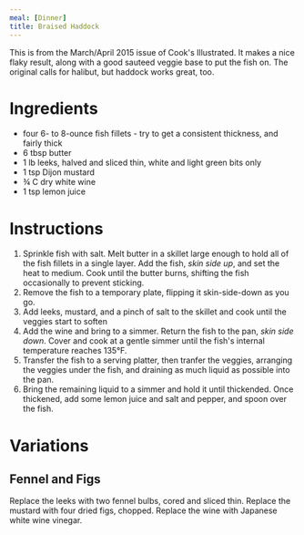 ```yaml
---
meal: [Dinner]
title: Braised Haddock
---
```


This is from the March/April 2015 issue of Cook's Illustrated.
It makes a nice flaky result, along with a good sauteed veggie base to put the fish on.
The original calls for halibut, but haddock works great, too.

# Ingredients

 * four 6- to 8-ounce fish fillets - try to get a consistent thickness, and fairly thick
 * 6 tbsp butter
 * 1 lb leeks, halved and sliced thin, white and light green bits only
 * 1 tsp Dijon mustard
 * &frac34; C dry white wine
 * 1 tsp lemon juice

# Instructions

 1. Sprinkle fish with salt.
    Melt butter in a skillet large enough to hold all of the fish fillets in a single layer.
    Add the fish, *skin side up*, and set the heat to medium.
    Cook until the butter burns, shifting the fish occasionally to prevent sticking.
 1. Remove the fish to a temporary plate, flipping it skin-side-down as you go.
 1. Add leeks, mustard, and a pinch of salt to the skillet and cook until the veggies start to soften
 1. Add the wine and bring to a simmer.
    Return the fish to the pan, *skin side down*.
    Cover and cook at a gentle simmer until the fish's internal temperature reaches 135&deg;F.
 1. Transfer the fish to a serving platter, then tranfer the veggies, arranging the veggies under the fish, and draining as much liquid as possible into the pan.
 1. Bring the remaining liquid to a simmer and hold it until thickended.
    Once thickened, add some lemon juice and salt and pepper, and spoon over the fish.

# Variations

## Fennel and Figs

Replace the leeks with two fennel bulbs, cored and sliced thin.
Replace the mustard with four dried figs, chopped.
Replace the wine with Japanese white wine vinegar.


